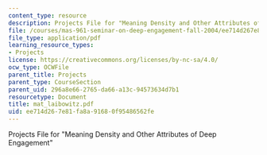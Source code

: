 ```yaml
---
content_type: resource
description: Projects File for "Meaning Density and Other Attributes of Deep Engagement"
file: /courses/mas-961-seminar-on-deep-engagement-fall-2004/ee714d267e81fa8a91680f95486562fe_mat_laibowitz.pdf
file_type: application/pdf
learning_resource_types:
- Projects
license: https://creativecommons.org/licenses/by-nc-sa/4.0/
ocw_type: OCWFile
parent_title: Projects
parent_type: CourseSection
parent_uid: 296a8e66-2765-da66-a13c-94573634d7b1
resourcetype: Document
title: mat_laibowitz.pdf
uid: ee714d26-7e81-fa8a-9168-0f95486562fe
---
```

Projects File for "Meaning Density and Other Attributes of Deep Engagement"